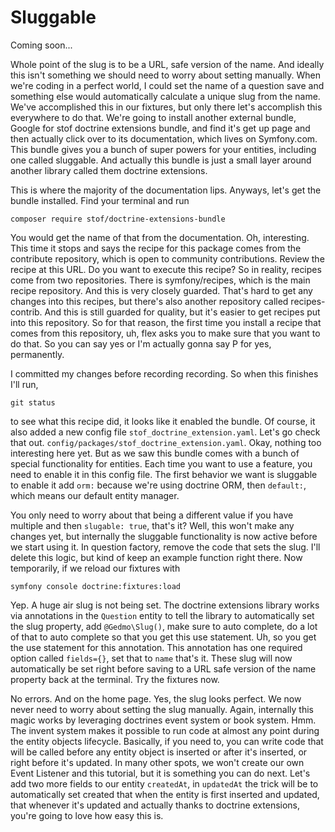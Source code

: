 # Sluggable

Coming soon...

Whole point of the slug is to be a URL, safe version of the name. And ideally this
isn't something we should need to worry about setting manually. When we're coding in
a perfect world, I could set the name of a question save and something else would
automatically calculate a unique slug from the name. We've accomplished this in our
fixtures, but only there let's accomplish this everywhere to do that. We're going to
install another external bundle, Google for stof doctrine extensions bundle, and
find it's get up page and then actually click over to its documentation, which lives
on Symfony.com. This bundle gives you a bunch of super powers for your entities,
including one called sluggable. And actually this bundle is just a small layer around
another library called them doctrine extensions.

This is where the majority of the documentation lips. Anyways, let's get the bundle
installed. Find your terminal and run 

```terminal
composer require stof/doctrine-extensions-bundle
```

You would get the name of that from the documentation. Oh, interesting. This
time it stops and says the recipe for this package comes from the contribute
repository, which is open to community contributions. Review the recipe at this URL.
Do you want to execute this recipe? So in reality, recipes come from two
repositories. There is symfony/recipes, which is the main recipe repository. And
this is very closely guarded. That's hard to get any changes into this recipes, but
there's also another repository called recipes-contrib. And this is still guarded for
quality, but it's easier to get recipes put into this repository. So for that reason,
the first time you install a recipe that comes from this repository, uh, flex asks
you to make sure that you want to do that. So you can say yes or I'm actually gonna
say P for yes, permanently.

I committed my changes before recording recording. So when this finishes I'll run,

```terminal
git status
```

to see what this recipe did, it looks like it enabled the bundle. Of
course, it also added a new config file `stof_doctrine_extension.yaml`. Let's go
check that out. `config/packages/stof_doctrine_extension.yaml`. Okay, nothing too
interesting here yet. But as we saw this bundle comes with a bunch of special
functionality for entities. Each time you want to use a feature, you need to enable
it in this config file. The first behavior we want is sluggable to enable it add `orm:`
because we're using doctrine ORM, then `default:`, which means our default entity
manager.

You only need to worry about that being a different value if you have multiple and
then `slugable: true`, that's it? Well, this won't make any changes yet, but internally
the sluggable functionality is now active before we start using it. In question
factory, remove the code that sets the slug. I'll delete this logic, but kind of keep
an example function right there. Now temporarily, if we reload our fixtures with

```terminal
symfony console doctrine:fixtures:load
```

Yep. A huge air slug is not being set. The
doctrine extensions library works via annotations in the `Question` entity to tell the
library to automatically set the slug property, add `@Gedmo\Slug()`, make sure
to auto complete, do a lot of that to auto complete so that you get this use
statement. Uh, so you get the use statement for this annotation. This annotation has
one required option called `fields={}`, set that to `name` that's it. These slug will now
automatically be set right before saving to a URL safe version of the name property
back at the terminal. Try the fixtures now.

No errors. And on the home page. Yes, the slug looks perfect. We now never need to
worry about setting the slug manually. Again, internally this magic works by
leveraging doctrines event system or book system. Hmm. The invent system makes it
possible to run code at almost any point during the entity objects lifecycle.
Basically, if you need to, you can write code that will be called before any entity
object is inserted or after it's inserted, or right before it's updated. In many
other spots, we won't create our own Event Listener and this tutorial, but it is
something you can do next. Let's add two more fields to our entity `createdAt`, in
`updatedAt` the trick will be to automatically set created that when the entity is
first inserted and updated, that whenever it's updated and actually thanks to
doctrine extensions, you're going to love how easy this is.

